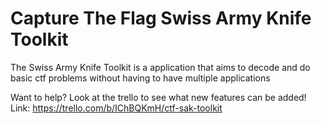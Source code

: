 # Capture The Flag Swiss Army Knife Toolkit
The Swiss Army Knife Toolkit is a application that aims to decode and do basic ctf problems without having to have multiple applications


Want to help? Look at the trello to see what new features can be added!
Link: https://trello.com/b/IChBQKmH/ctf-sak-toolkit 
